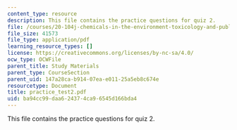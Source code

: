 ```yaml
---
content_type: resource
description: This file contains the practice questions for quiz 2.
file: /courses/20-104j-chemicals-in-the-environment-toxicology-and-public-health-be-104j-spring-2005/ba94cc99daa624374ca96545d166bda4_practice_test2.pdf
file_size: 41573
file_type: application/pdf
learning_resource_types: []
license: https://creativecommons.org/licenses/by-nc-sa/4.0/
ocw_type: OCWFile
parent_title: Study Materials
parent_type: CourseSection
parent_uid: 147a28ca-b914-07ea-e011-25a5eb8c674e
resourcetype: Document
title: practice_test2.pdf
uid: ba94cc99-daa6-2437-4ca9-6545d166bda4
---
```

This file contains the practice questions for quiz 2.
